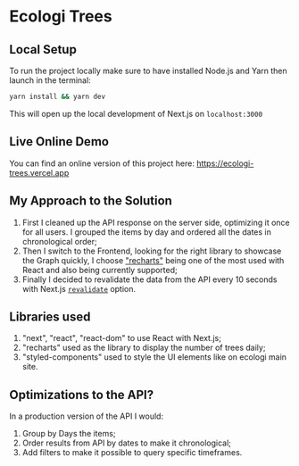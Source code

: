 # Ecologi Trees

## Local Setup

To run the project locally make sure to have installed Node.js and Yarn then launch in the terminal:

```bash
yarn install && yarn dev
```

This will open up the local development of Next.js on `localhost:3000`

## Live Online Demo

You can find an online version of this project here: https://ecologi-trees.vercel.app

## My Approach to the Solution

1. First I cleaned up the API response on the server side, optimizing it once for all users. I grouped the items by day and ordered all the dates in chronological order;
2. Then I switch to the Frontend, looking for the right library to showcase the Graph quickly, I choose ["recharts"](https://github.com/recharts/recharts) being one of the most used with React and also being currently supported;
3. Finally I decided to revalidate the data from the API every 10 seconds with Next.js [`revalidate`](https://nextjs.org/docs/api-reference/data-fetching/get-static-props#revalidate) option.

## Libraries used

1.  "next", "react", "react-dom" to use React with Next.js;
2.  "recharts" used as the library to display the number of trees daily;
3.  "styled-components" used to style the UI elements like on ecologi main site.

## Optimizations to the API?

In a production version of the API I would:

1. Group by Days the items;
2. Order results from API by dates to make it chronological;
3. Add filters to make it possible to query specific timeframes.
